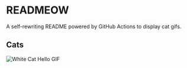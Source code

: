 # READMEOW

A self-rewriting README powered by GitHub Actions to display cat gifs.

## Cats

![White Cat Hello GIF](https://media1.giphy.com/media/v1.Y2lkPTlhY2QwMmRhYjliNHRsOHA3OWJoY3Byamt1OTJjcnc5dHl4cjB2Z281d2IydjU4dCZlcD12MV9naWZzX3NlYXJjaCZjdD1n/vFKqnCdLPNOKc/200.gif)
